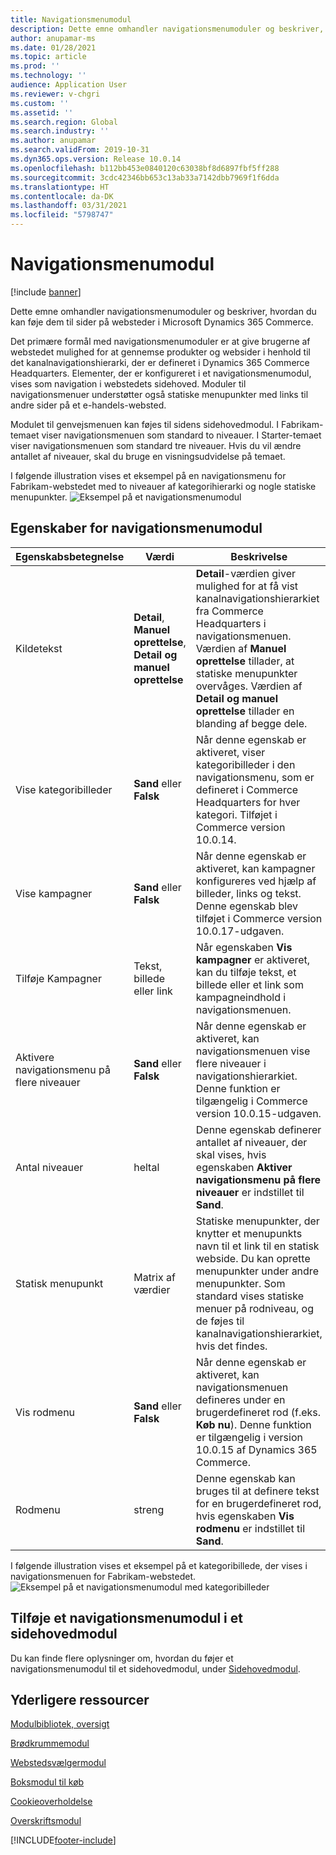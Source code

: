 ```yaml
---
title: Navigationsmenumodul
description: Dette emne omhandler navigationsmenumoduler og beskriver, hvordan du kan føje dem til sider på websteder i Microsoft Dynamics 365 Commerce.
author: anupamar-ms
ms.date: 01/28/2021
ms.topic: article
ms.prod: ''
ms.technology: ''
audience: Application User
ms.reviewer: v-chgri
ms.custom: ''
ms.assetid: ''
ms.search.region: Global
ms.search.industry: ''
ms.author: anupamar
ms.search.validFrom: 2019-10-31
ms.dyn365.ops.version: Release 10.0.14
ms.openlocfilehash: b112bb453e0840120c63038bf8d6897fbf5ff288
ms.sourcegitcommit: 3cdc42346bb653c13ab33a7142dbb7969f1f6dda
ms.translationtype: HT
ms.contentlocale: da-DK
ms.lasthandoff: 03/31/2021
ms.locfileid: "5798747"
---
```

# <a name="navigation-menu-module"></a>Navigationsmenumodul

[!include [banner](includes/banner.md)]

Dette emne omhandler navigationsmenumoduler og beskriver, hvordan du kan føje dem til sider på websteder i Microsoft Dynamics 365 Commerce.

Det primære formål med navigationsmenumoduler er at give brugerne af webstedet mulighed for at gennemse produkter og websider i henhold til det kanalnavigationshierarki, der er defineret i Dynamics 365 Commerce Headquarters. Elementer, der er konfigureret i et navigationsmenumodul, vises som navigation i webstedets sidehoved. Moduler til navigationsmenuer understøtter også statiske menupunkter med links til andre sider på et e-handels-websted.

Modulet til genvejsmenuen kan føjes til sidens sidehovedmodul. I Fabrikam-temaet viser navigationsmenuen som standard to niveauer. I Starter-temaet viser navigationsmenuen som standard tre niveauer. Hvis du vil ændre antallet af niveauer, skal du bruge en visningsudvidelse på temaet.

I følgende illustration vises et eksempel på en navigationsmenu for Fabrikam-webstedet med to niveauer af kategorihierarki og nogle statiske menupunkter.
![Eksempel på et navigationsmenumodul](./media/ecommerce-header.png)

## <a name="navigation-menu-module-properties"></a>Egenskaber for navigationsmenumodul

| Egenskabsbetegnelse             | Værdi                 | Beskrivelse |
|---------------------------|-----------------------|-------------|
| Kildetekst                  | **Detail**, **Manuel oprettelse**, **Detail og manuel oprettelse** | **Detail**-værdien giver mulighed for at få vist kanalnavigationshierarkiet fra Commerce Headquarters i navigationsmenuen. Værdien af **Manuel oprettelse** tillader, at statiske menupunkter overvåges. Værdien af **Detail og manuel oprettelse** tillader en blanding af begge dele. |
| Vise kategoribilleder | **Sand** eller **Falsk**    | Når denne egenskab er aktiveret, viser kategoribilleder i den navigationsmenu, som er defineret i Commerce Headquarters for hver kategori. Tilføjet i Commerce version 10.0.14. |
| Vise kampagner | **Sand** eller **Falsk** | Når denne egenskab er aktiveret, kan kampagner konfigureres ved hjælp af billeder, links og tekst. Denne egenskab blev tilføjet i Commerce version 10.0.17-udgaven. |
| Tilføje Kampagner | Tekst, billede eller link | Når egenskaben **Vis kampagner** er aktiveret, kan du tilføje tekst, et billede eller et link som kampagneindhold i navigationsmenuen. |
| Aktivere navigationsmenu på flere niveauer | **Sand** eller **Falsk** | Når denne egenskab er aktiveret, kan navigationsmenuen vise flere niveauer i navigationshierarkiet. Denne funktion er tilgængelig i Commerce version 10.0.15-udgaven. |
| Antal niveauer | heltal | Denne egenskab definerer antallet af niveauer, der skal vises, hvis egenskaben **Aktiver navigationsmenu på flere niveauer** er indstillet til **Sand**. |
| Statisk menupunkt| Matrix af værdier| Statiske menupunkter, der knytter et menupunkts navn til et link til en statisk webside. Du kan oprette menupunkter under andre menupunkter. Som standard vises statiske menuer på rodniveau, og de føjes til kanalnavigationshierarkiet, hvis det findes. |
| Vis rodmenu | **Sand** eller **Falsk** | Når denne egenskab er aktiveret, kan navigationsmenuen defineres under en brugerdefineret rod (f.eks. **Køb nu**). Denne funktion er tilgængelig i version 10.0.15 af Dynamics 365 Commerce. |
| Rodmenu | streng | Denne egenskab kan bruges til at definere tekst for en brugerdefineret rod, hvis egenskaben **Vis rodmenu** er indstillet til **Sand**. |

I følgende illustration vises et eksempel på et kategoribillede, der vises i navigationsmenuen for Fabrikam-webstedet.
![Eksempel på et navigationsmenumodul med kategoribilleder](./media/ecommerce-categoryimages.PNG)

## <a name="add-a-navigation-menu-module-to-a-header-module"></a>Tilføje et navigationsmenumodul i et sidehovedmodul

Du kan finde flere oplysninger om, hvordan du føjer et navigationsmenumodul til et sidehovedmodul, under [Sidehovedmodul](author-header-module.md).

## <a name="additional-resources"></a>Yderligere ressourcer

[Modulbibliotek, oversigt](starter-kit-overview.md)

[Brødkrummemodul](add-breadcrumb.md)

[Webstedsvælgermodul](site-selector.md)

[Boksmodul til køb](add-buy-box.md)

[Cookieoverholdelse](cookie-compliance.md)

[Overskriftsmodul](author-header-module.md)


[!INCLUDE[footer-include](../includes/footer-banner.md)]
